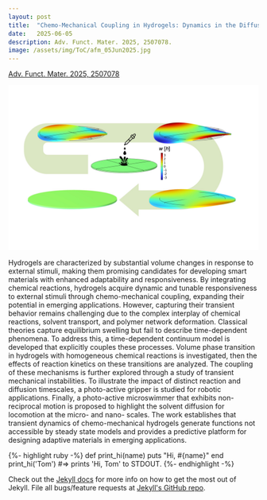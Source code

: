 ```yaml
---
layout: post
title:  "Chemo-Mechanical Coupling in Hydrogels: Dynamics in the Diffusion-Limited Regime"
date:   2025-06-05
description: Adv. Funct. Mater. 2025, 2507078.
image: /assets/img/ToC/afm_05Jun2025.jpg
---
```


[Adv. Funct. Mater. 2025, 2507078](https://advanced.onlinelibrary.wiley.com/doi/10.1002/adfm.202507078)

[![Adv](/assets/img/ToC/afm_05Jun2025.jpg)](https://advanced.onlinelibrary.wiley.com/doi/10.1002/adfm.202507078)

<p class="intro"><span class="dropcap">H</span>ydrogels are characterized by substantial volume changes in response to external stimuli, making them promising candidates for developing smart materials with enhanced adaptability and responsiveness. By integrating chemical reactions, hydrogels acquire dynamic and tunable responsiveness to external stimuli through chemo-mechanical coupling, expanding their potential in emerging applications. However, capturing their transient behavior remains challenging due to the complex interplay of chemical reactions, solvent transport, and polymer network deformation. Classical theories capture equilibrium swelling but fail to describe time-dependent phenomena. To address this, a time-dependent continuum model is developed that explicitly couples these processes. Volume phase transition in hydrogels with homogeneous chemical reactions is investigated, then the effects of reaction kinetics on these transitions are analyzed. The coupling of these mechanisms is further explored through a study of transient mechanical instabilities. To illustrate the impact of distinct reaction and diffusion timescales, a photo-active gripper is studied for robotic applications. Finally, a photo-active microswimmer that exhibits non-reciprocal motion is proposed to highlight the solvent diffusion for locomotion at the micro- and nano- scales. The work establishes that transient dynamics of chemo-mechanical hydrogels generate functions not accessible by steady state models and provides a predictive platform for designing adaptive materials in emerging applications.

{%- highlight ruby -%}
def print_hi(name)
  puts "Hi, #{name}"
end
print_hi('Tom')
#=> prints 'Hi, Tom' to STDOUT.
{%- endhighlight -%}

Check out the [Jekyll docs][jekyll] for more info on how to get the most out of Jekyll. File all bugs/feature requests at [Jekyll's GitHub repo][jekyll-gh].

[jekyll-gh]: https://github.com/mojombo/jekyll
[jekyll]:    http://jekyllrb.com
